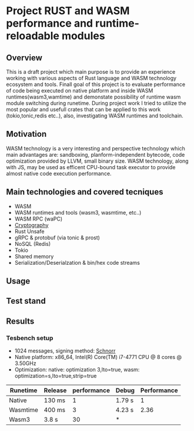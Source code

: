 # Project RUST and WASM performance and runtime-reloadable modules

## Overview

This is a draft project which main purpose is to provide an experience 
working with various aspects of Rust language and WASM technology ecosystem and tools.
Finall goal of this project is to evaluate performance of code being executed on native 
platform and inside WASM runtimes(wasm3,wamtime) and demonstate possibility of runtime wasm module switching during runetime.
During project work I tried to utilize the most popular and usefull crates that can be applied to 
this work (tokio,tonic,redis etc..), also, investigating WASM runtimes and toolchain.

## Motivation

WASM technology is a very interesting and perspective technology 
which main advantages are: sandboxing, planform-independent bytecode, code optimization provided by LLVM, small binary size.
WASM technology, along with JS, may be used as efficent CPU-bound task executor to provide almost native code execution performance.

## Main technologies and covered tecniques
* WASM
* WASM runtimes and tools (wasm3, wasmtime, etc..)
* WASM RPC (waPC)
* [Cryptography]( https://crates.io/crates/k256 )
* Rust Unsafe
* gRPC & protobuf (via tonic & prost)
* NoSQL (Redis)
* Tokio
* Shared memory
* Serialization/Deserialzation & bin/hex code streams

## Usage

## Test stand


## Results

### Tesbench setup
 * 1024 messages, signing method: [Schnorr]( https://en.wikipedia.org/wiki/Schnorr_signature )
 * Native platform: x86_64, Intel(R) Core(TM) i7-4771 CPU @ 8 cores @ 3.50GHz 
 * Optimization: native: optimization 3,lto=true, wasm: optimization=s,lto=true,strip=true


|   Runetime	|   Release	|   performance	|   Debug	|   Performance	|
|---		|---		|---		|---		|---		|
|   Native	|   130 ms	|   	1	|   1.79 s	|   1		|
|   Wasmtime	|   400 ms	|   	3	|   4.23 s	|   2.36	|
|   Wasm3	|   3.8 s	|   	30	|   *	|   	|
